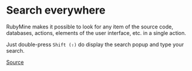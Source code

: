 # Search everywhere

RubyMine makes it possible to look for any item of the source code, databases, actions, elements of the user interface, etc. in a single action.

Just double-press `Shift (⇧)` do display the search popup and type your search.

[Source](https://www.jetbrains.com/ruby/help/searching-everywhere.html)
